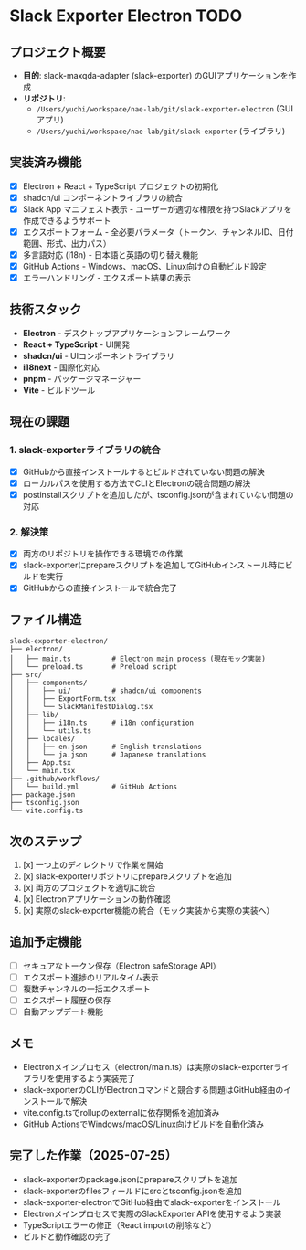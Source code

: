 # Slack Exporter Electron TODO

## プロジェクト概要
- **目的**: slack-maxqda-adapter (slack-exporter) のGUIアプリケーションを作成
- **リポジトリ**: 
  - `/Users/yuchi/workspace/nae-lab/git/slack-exporter-electron` (GUIアプリ)
  - `/Users/yuchi/workspace/nae-lab/git/slack-exporter` (ライブラリ)

## 実装済み機能
- [x] Electron + React + TypeScript プロジェクトの初期化
- [x] shadcn/ui コンポーネントライブラリの統合
- [x] Slack App マニフェスト表示 - ユーザーが適切な権限を持つSlackアプリを作成できるようサポート
- [x] エクスポートフォーム - 全必要パラメータ（トークン、チャンネルID、日付範囲、形式、出力パス）
- [x] 多言語対応 (i18n) - 日本語と英語の切り替え機能
- [x] GitHub Actions - Windows、macOS、Linux向けの自動ビルド設定
- [x] エラーハンドリング - エクスポート結果の表示

## 技術スタック
- **Electron** - デスクトップアプリケーションフレームワーク
- **React + TypeScript** - UI開発
- **shadcn/ui** - UIコンポーネントライブラリ
- **i18next** - 国際化対応
- **pnpm** - パッケージマネージャー
- **Vite** - ビルドツール

## 現在の課題
### 1. slack-exporterライブラリの統合
- [x] GitHubから直接インストールするとビルドされていない問題の解決
- [x] ローカルパスを使用する方法でCLIとElectronの競合問題の解決
- [x] postinstallスクリプトを追加したが、tsconfig.jsonが含まれていない問題の対応

### 2. 解決策
- [x] 両方のリポジトリを操作できる環境での作業
- [x] slack-exporterにprepareスクリプトを追加してGitHubインストール時にビルドを実行
- [x] GitHubからの直接インストールで統合完了

## ファイル構造
```
slack-exporter-electron/
├── electron/
│   ├── main.ts          # Electron main process (現在モック実装)
│   └── preload.ts       # Preload script
├── src/
│   ├── components/
│   │   ├── ui/          # shadcn/ui components
│   │   ├── ExportForm.tsx
│   │   └── SlackManifestDialog.tsx
│   ├── lib/
│   │   ├── i18n.ts      # i18n configuration
│   │   └── utils.ts
│   ├── locales/
│   │   ├── en.json      # English translations
│   │   └── ja.json      # Japanese translations
│   ├── App.tsx
│   └── main.tsx
├── .github/workflows/
│   └── build.yml        # GitHub Actions
├── package.json
├── tsconfig.json
└── vite.config.ts
```

## 次のステップ
1. [x] 一つ上のディレクトリで作業を開始
2. [x] slack-exporterリポジトリにprepareスクリプトを追加
3. [x] 両方のプロジェクトを適切に統合
4. [x] Electronアプリケーションの動作確認
5. [x] 実際のslack-exporter機能の統合（モック実装から実際の実装へ）

## 追加予定機能
- [ ] セキュアなトークン保存（Electron safeStorage API）
- [ ] エクスポート進捗のリアルタイム表示
- [ ] 複数チャンネルの一括エクスポート
- [ ] エクスポート履歴の保存
- [ ] 自動アップデート機能

## メモ
- Electronメインプロセス（electron/main.ts）は実際のslack-exporterライブラリを使用するよう実装完了
- slack-exporterのCLIがElectronコマンドと競合する問題はGitHub経由のインストールで解決
- vite.config.tsでrollupのexternalに依存関係を追加済み
- GitHub ActionsでWindows/macOS/Linux向けビルドを自動化済み

## 完了した作業（2025-07-25）
- slack-exporterのpackage.jsonにprepareスクリプトを追加
- slack-exporterのfilesフィールドにsrcとtsconfig.jsonを追加
- slack-exporter-electronでGitHub経由でslack-exporterをインストール
- Electronメインプロセスで実際のSlackExporter APIを使用するよう実装
- TypeScriptエラーの修正（React importの削除など）
- ビルドと動作確認の完了